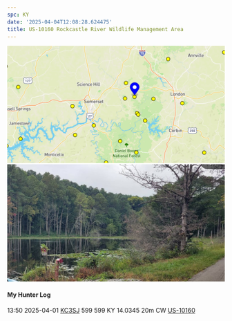 ```yaml
---
spc: KY
date: '2025-04-04T12:08:28.624475'
title: US-10160 Rockcastle River Wildlife Management Area
---
```


![pasted_image.png](/static/pasted_image_0092.png)
![pasted_image001.png](/static/pasted_image001_0078.png)

#### My Hunter Log
13:50    2025-04-01    [KC3SJ](https://qrz.com/db/KC3SJ)    599    599    KY    14.0345    20m    CW    [US-10160](https://pota.app/#/park/US-10160)